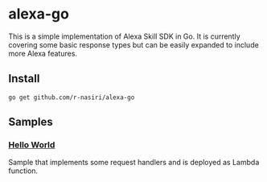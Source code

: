 # alexa-go

This is a simple implementation of Alexa Skill SDK in Go. It is currently covering some basic response types but can be easily expanded to include more Alexa features.

## Install

```console
go get github.com/r-nasiri/alexa-go
```
## 




## Samples

### [Hello World](https://github.com/r-nasiri/alexa-go/examples/hello-world)
Sample that implements some request handlers and is deployed as Lambda function.

